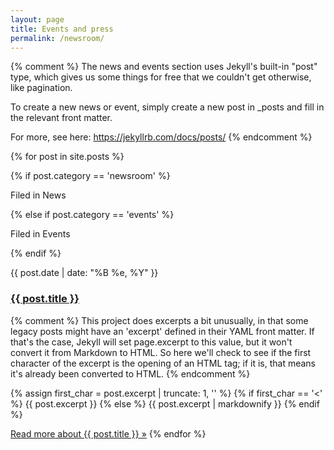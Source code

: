```yaml
---
layout: page
title: Events and press
permalink: /newsroom/
---
```

{% comment %}
The news and events section uses Jekyll's built-in "post" type, which gives us
some things for free that we couldn't get otherwise, like pagination. 

To create a new news or event, simply create a new post in _posts and fill in
the relevant front matter.

For more,
see here: https://jekyllrb.com/docs/posts/
{% endcomment %}

{% for post in site.posts %}
<div class="post">
{% if post.category == 'newsroom' %}
<p class="label post--label {{ post.category }}">Filed in News</p>
{% else if post.category == 'events' %}
<p class="label post--label {{ post.category }}">Filed in Events</p>
{% endif %}
<p class="post--date">{{ post.date | date: "%B %e, %Y" }}</p>
<h3><a href="{{ post.url | prepend: site.baseurl }}">{{ post.title }}</a></h3>

  {% comment %}
  This project does excerpts a bit unusually, in that some legacy posts might
  have an 'excerpt' defined in their YAML front matter. If that's the case,
  Jekyll will set page.excerpt to this value, but it won't convert it from
  Markdown to HTML. So here we'll check to see if the first character of the
  excerpt is the opening of an HTML tag; if it is, that means it's already been
  converted to HTML.
  {% endcomment %}

  {% assign first_char = post.excerpt | truncate: 1, '' %}
  {% if first_char == '<' %}
  {{ post.excerpt }}
  {% else %}
  {{ post.excerpt | markdownify }}
  {% endif %}

  <a class="post--article-link" href="{{ post.url | prepend: site.baseurl }}">Read more<span class="usa-sr-only"> about {{ post.title }}</span> &raquo;</a>
{% endfor %}
</div>
